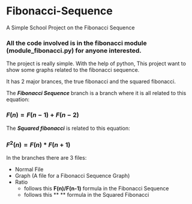 # Fibonacci-Sequence
A Simple School Project on the Fibonacci Sequence

### All the code involved is in the fibonacci module (module_fibonacci.py) for anyone interested.

The project is really simple.
With the help of python, This project want to show some graphs related to the fibonacci sequence.

It has 2 major brances, the true fibonacci and the squared fibonacci.

The ***Fibonacci Sequence*** branch is a branch where it is all related to this equation:
### $F(n) =  F(n-1) + F(n-2)$

The ***Squared fibonacci*** is related to this equation:
### $F^2 (n) = F(n) * F(n+1)$


In the branches there are 3 files:
- Normal File
- Graph (A file for a Fibonacci Sequence Graph)
- Ratio
    - follows this **F(n)/F(n-1)** formula in the Fibonacci Sequence
    - follows this ** ** formula in the Squared Fibonacci



